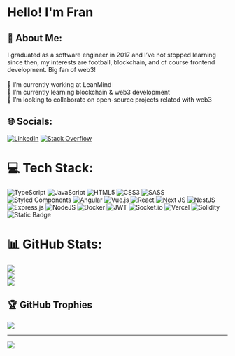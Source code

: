 # Hello! I'm Fran

## 💫 About Me:
I graduated as a software engineer in 2017 and I’ve not stopped learning since then, my interests are football, blockchain, and of course frontend development. Big fan of web3!<br><br>🔭 I’m currently working at LeanMind<br>🌱 I’m currently learning blockchain & web3 development<br>👯 I’m looking to collaborate on open-source projects related with web3


## 🌐 Socials:
[![LinkedIn](https://img.shields.io/badge/LinkedIn-%230077B5.svg?logo=linkedin&logoColor=white)](https://linkedin.com/in/0fprod) [![Stack Overflow](https://img.shields.io/badge/-Stackoverflow-FE7A16?logo=stack-overflow&logoColor=white)](https://stackoverflow.com/users/4271767) 

# 💻 Tech Stack:
![TypeScript](https://img.shields.io/badge/typescript-%23007ACC.svg?style=flat-square&logo=typescript&logoColor=white) ![JavaScript](https://img.shields.io/badge/javascript-%23323330.svg?style=flat-square&logo=javascript&logoColor=%23F7DF1E) ![HTML5](https://img.shields.io/badge/html5-%23E34F26.svg?style=flat-square&logo=html5&logoColor=white) ![CSS3](https://img.shields.io/badge/css3-%231572B6.svg?style=flat-square&logo=css3&logoColor=white) ![SASS](https://img.shields.io/badge/SASS-hotpink.svg?style=flat-square&logo=SASS&logoColor=white) ![Styled Components](https://img.shields.io/badge/styled--components-DB7093?style=flat-square&logo=styled-components&logoColor=white) ![Angular](https://img.shields.io/badge/angular-%23DD0031.svg?style=flat-square&logo=angular&logoColor=white) ![Vue.js](https://img.shields.io/badge/vuejs-%2335495e.svg?style=flat-square&logo=vuedotjs&logoColor=%234FC08D) ![React](https://img.shields.io/badge/react-%2320232a.svg?style=flat-square&logo=react&logoColor=%2361DAFB) ![Next JS](https://img.shields.io/badge/Next-black?style=flat-square&logo=next.js&logoColor=white) ![NestJS](https://img.shields.io/badge/nestjs-%23E0234E.svg?style=flat-square&logo=nestjs&logoColor=white) ![Express.js](https://img.shields.io/badge/express.js-%23404d59.svg?style=flat-square&logo=express&logoColor=%2361DAFB) ![NodeJS](https://img.shields.io/badge/node.js-6DA55F?style=flat-square&logo=node.js&logoColor=white) ![Docker](https://img.shields.io/badge/docker-%230db7ed.svg?style=flat-square&logo=docker&logoColor=white) ![JWT](https://img.shields.io/badge/JWT-black?style=flat-square&logo=JSON%20web%20tokens) ![Socket.io](https://img.shields.io/badge/Socket.io-black?style=flat-square&logo=socket.io&badgeColor=010101) ![Vercel](https://img.shields.io/badge/vercel-%23000000.svg?style=flat-square&logo=vercel&logoColor=white) ![Solidity](https://img.shields.io/badge/Solidity-%23363636.svg?style=flat-square&logo=solidity&logoColor=white) ![Static Badge](https://img.shields.io/badge/Hardhat%20and%20Foundry%20development-gray?style=flat&logo=Ethereum)

# 📊 GitHub Stats:
![](https://github-readme-stats.vercel.app/api?username=0fprod&theme=default&hide_border=false&include_all_commits=false&count_private=false)<br/>
![](https://github-readme-streak-stats.herokuapp.com/?user=0fprod&theme=default&hide_border=false)<br/>
![](https://github-readme-stats.vercel.app/api/top-langs/?username=0fprod&theme=default&hide_border=false&include_all_commits=false&count_private=false&layout=compact)

## 🏆 GitHub Trophies
![](https://github-profile-trophy.vercel.app/?username=0fprod&theme=algolia&no-frame=true&no-bg=false&margin-w=4)

---
[![](https://visitcount.itsvg.in/api?id=0fprod&icon=0&color=7)](https://visitcount.itsvg.in)

<!-- Proudly created with GPRM ( https://gprm.itsvg.in ) -->
